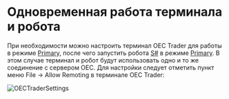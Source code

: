 # Одновременная работа терминала и робота

При необходимости можно настроить терминал OEC Trader для работы в режиме [Primary](../api/StockSharp.OpenECry.OpenECryRemoting.Primary.html), после чего запустить робота [S\#](StockSharpAbout.md) в режиме [Primary](../api/StockSharp.OpenECry.OpenECryRemoting.Primary.html). В этом случае терминал и робот будут использовать одно и то же соединение с сервером OEC. Для настройки следует отметить пункт меню File \-\> Allow Remoting в терминале OEC Trader:

![OECTraderSettings](~/images/OECTraderSettings.png)
